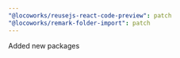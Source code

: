 ```yaml
---
"@locoworks/reusejs-react-code-preview": patch
"@locoworks/remark-folder-import": patch
---
```


Added new packages
